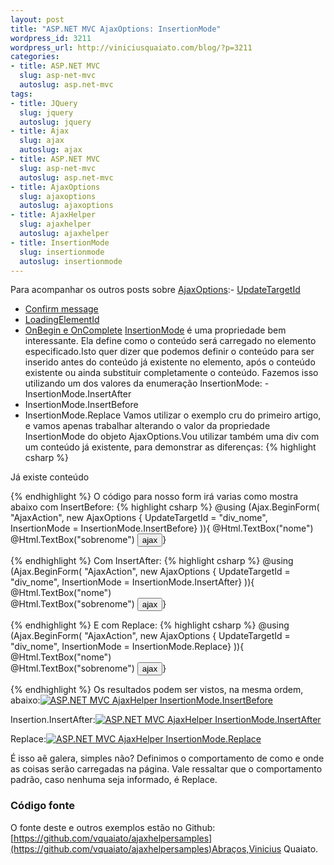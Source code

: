 ```yaml
--- 
layout: post
title: "ASP.NET MVC AjaxOptions: InsertionMode"
wordpress_id: 3211
wordpress_url: http://viniciusquaiato.com/blog/?p=3211
categories: 
- title: ASP.NET MVC
  slug: asp-net-mvc
  autoslug: asp.net-mvc
tags: 
- title: JQuery
  slug: jquery
  autoslug: jquery
- title: Ajax
  slug: ajax
  autoslug: ajax
- title: ASP.NET MVC
  slug: asp-net-mvc
  autoslug: asp.net-mvc
- title: AjaxOptions
  slug: ajaxoptions
  autoslug: ajaxoptions
- title: AjaxHelper
  slug: ajaxhelper
  autoslug: ajaxhelper
- title: InsertionMode
  slug: insertionmode
  autoslug: insertionmode
---
```

Para acompanhar os outros posts sobre [AjaxOptions](http://viniciusquaiato.com/blog/tag/ajaxoptions/):- [UpdateTargetId](http://viniciusquaiato.com/blog/asp-net-mvc-ajaxoptions-updatetargetid/)
- [Confirm message](http://viniciusquaiato.com/blog/asp-net-mvc-ajaxoptions-confirm-message/)
- [LoadingElementId](http://viniciusquaiato.com/blog/asp-net-mvc-ajaxoptions-loadingelementid/)
- [OnBegin e OnComplete](http://viniciusquaiato.com/blog/asp-net-mvc-ajaxoptions-onbegin-e-oncomplete/)
[InsertionMode](http://msdn.microsoft.com/en-us/library/system.web.mvc.ajax.ajaxoptions.insertionmode.aspx#Y100) é uma propriedade bem interessante. Ela define como o conteúdo será carregado no elemento especificado.Isto quer dizer que podemos definir o conteúdo para ser inserido antes do conteúdo já existente no elemento, após o conteúdo existente ou ainda substituir completamente o conteúdo. Fazemos isso utilizando um dos valores da enumeração InsertionMode: - InsertionMode.InsertAfter
- InsertionMode.InsertBefore
- InsertionMode.Replace
Vamos utilizar o exemplo cru do primeiro artigo, e vamos apenas trabalhar alterando o valor da propriedade InsertionMode do objeto AjaxOptions.Vou utilizar também uma div com um conteúdo já existente, para demonstrar as diferenças:
{% highlight csharp %}
    
Já existe conteúdo
</div>
{% endhighlight %}
O código para nosso form irá varias como mostra abaixo com InsertBefore:
{% highlight csharp %}
@using (Ajax.BeginForm(    "AjaxAction",    new AjaxOptions { UpdateTargetId = "div_nome", InsertionMode = InsertionMode.InsertBefore}
)){    @Html.TextBox("nome")<br />    @Html.TextBox("sobrenome")    <input type="submit" value="ajax" />}

{% endhighlight %}
Com InsertAfter:
{% highlight csharp %}
@using (Ajax.BeginForm(    "AjaxAction",    new AjaxOptions { UpdateTargetId = "div_nome", InsertionMode = InsertionMode.InsertAfter}
)){    @Html.TextBox("nome")<br />    @Html.TextBox("sobrenome")    <input type="submit" value="ajax" />}

{% endhighlight %}
E com Replace:
{% highlight csharp %}
@using (Ajax.BeginForm(    "AjaxAction",    new AjaxOptions { UpdateTargetId = "div_nome", InsertionMode = InsertionMode.Replace}
)){    @Html.TextBox("nome")<br />    @Html.TextBox("sobrenome")    <input type="submit" value="ajax" />}



{% endhighlight %}
Os resultados podem ser vistos, na mesma ordem, abaixo:[![ASP.NET MVC AjaxHelper InsertionMode.InsertBefore](http://viniciusquaiato.com/images_posts/Ajax-Helper-InsertionMode.InsertBefore-300x239.png "ASP.NET MVC AjaxHelper InsertionMode.InsertBefore")](http://viniciusquaiato.com/images_posts/Ajax-Helper-InsertionMode.InsertBefore.png)



Insertion.InsertAfter:[![ASP.NET MVC AjaxHelper InsertionMode.InsertAfter](http://viniciusquaiato.com/images_posts/Ajax-Helper-InsertionMode.InsertAfter-300x239.png "ASP.NET MVC AjaxHelper InsertionMode.InsertAfter")](http://viniciusquaiato.com/images_posts/Ajax-Helper-InsertionMode.InsertAfter.png)



Replace:[![ASP.NET MVC AjaxHelper InsertionMode.Replace](http://viniciusquaiato.com/images_posts/Ajax-Helper-InsertionMode.Replace-300x239.png "ASP.NET MVC AjaxHelper InsertionMode.Replace")](http://viniciusquaiato.com/images_posts/Ajax-Helper-InsertionMode.Replace.png)

É isso aê galera, simples não? Definimos o comportamento de como e onde as coisas serão carregadas na página. Vale ressaltar que o comportamento padrão, caso nenhuma seja informado, é Replace.

### Código fonte
O fonte deste e outros exemplos estão no Github: [https://github.com/vquaiato/ajaxhelpersamples](https://github.com/vquaiato/ajaxhelpersamples)Abraços,Vinicius Quaiato.
